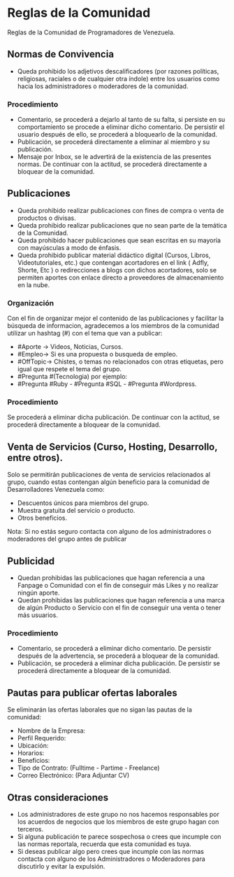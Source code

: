 # Reglas de la Comunidad
Reglas de la Comunidad de Programadores de Venezuela.

## Normas de Convivencia
* Queda prohibido los adjetivos descalificadores (por razones políticas, religiosas, raciales o de cualquier otra índole) entre los usuarios como hacia los administradores o moderadores de la comunidad.

### Procedimiento
* Comentario, se procederá a dejarlo al tanto de su falta, si persiste en su comportamiento se procede a eliminar dicho comentario. De persistir el usuario después de ello, se procederá a bloquearlo de la comunidad.
* Publicación, se procederá directamente a eliminar al miembro y su publicación.
* Mensaje por Inbox, se le advertirá de la existencia de las presentes normas. De continuar con la actitud, se procederá directamente a bloquear de la comunidad. 

## Publicaciones
* Queda prohibido realizar publicaciones con fines de compra o venta de productos o divisas.
* Queda prohibido realizar publicaciones que no sean parte de la temática de la Comunidad.
* Queda prohibido hacer publicaciones que sean escritas en su mayoría con mayúsculas a modo de énfasis.
* Queda prohibido publicar material didáctico digital (Cursos, Libros, Videotutoriales, etc.) que contengan acortadores en el link ( Adfly, Shorte, Etc ) o redirecciones a blogs con dichos acortadores, solo se permiten aportes con enlace directo a proveedores de almacenamiento en la nube. 

### Organización
Con el fin de organizar mejor el contenido de las publicaciones y facilitar la búsqueda de informacion, agradecemos a los miembros de la comunidad utilizar un hashtag (#) con el tema que van a publicar:

* #Aporte -> Videos, Noticias, Cursos.
* #Empleo-> Si es una propuesta o busqueda de empleo.
* #OffTopic-> Chistes, o temas no relacionados con otras etiquetas, pero igual que respete el tema del grupo.
* #Pregunta #(Tecnologia) por ejemplo:
* #Pregunta #Ruby - #Pregunta #SQL - #Pregunta #Wordpress.

### Procedimiento
Se procederá a eliminar dicha publicación. De continuar con la actitud, se procederá directamente a bloquear de la comunidad. 

## Venta de Servicios (Curso, Hosting, Desarrollo, entre otros).
Solo se permitirán publicaciones de venta de servicios relacionados al grupo, cuando estas contengan algún beneficio para la comunidad de Desarrolladores Venezuela como:
* Descuentos únicos para miembros del grupo.
* Muestra gratuita del servicio o producto.
* Otros beneficios.

Nota: Si no estás seguro contacta con alguno de los administradores o moderadores del grupo antes de publicar

## Publicidad
* Quedan prohibidas las publicaciones que hagan referencia a una Fanpage o Comunidad con el fin de conseguir más Likes y no realizar ningún aporte.
* Quedan prohibidas las publicaciones que hagan referencia a una marca de algún Producto o Servicio con el fin de conseguir una venta o tener más usuarios.

### Procedimiento
* Comentario, se procederá a eliminar dicho comentario. De persistir después de la advertencia, se procederá a bloquear de la comunidad.
* Publicación, se procederá a eliminar dicha publicación. De persistir se procederá directamente a bloquear de la comunidad. 

## Pautas para publicar ofertas laborales
Se eliminarán las ofertas laborales que no sigan las pautas de la comunidad:
* Nombre de la Empresa:
* Perfil Requerido:
* Ubicación:
* Horarios:
* Beneficios:
* Tipo de Contrato: (Fulltime - Partime - Freelance)
* Correo Electrónico: (Para Adjuntar CV)

## Otras consideraciones
* Los administradores de este grupo no nos hacemos responsables por los acuerdos de negocios que los miembros de este grupo hagan con terceros.
* Si alguna publicación te parece sospechosa o crees que incumple con las normas reportala, recuerda que esta comunidad es tuya.
* Si deseas publicar algo pero crees que incumple con las normas contacta con alguno de los Administradores o Moderadores para discutirlo y evitar la expulsión.
